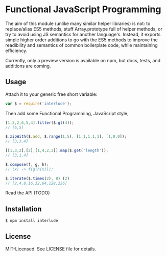 # Functional JavaScript Programming
The aim of this module (unlike many similar helper libraries) is not: to replace/alias ES5 methods,
stuff Array.prototype full of helper methods, or try to avoid using JS semantics for another language's.
Instead, it exports simple higher order additions to go with the ES5 methods to improve the readibility
and semantics of common boilerplate code, while maintaining efficiency.

Currently, only a preview version is available on npm, but docs, tests, and additions are coming.

## Usage
Attach it to your generic free short variable:

````javascript
var $ = require('interlude');
````

Then add some Functional Programming, JavaScript style;

```javascript
[1,3,2,6,5,4].filter($.gt(4));
// [6,5]

$.zipWith($.add, $.range(1,5), [1,1,1,1,1], [1,0,0]);
// [3,3,4]

[[1,3,2],[2],[1,4,2,3]].map($.get('length'));
// [3,1,4]

$.compose(f, g, h);
// (x) -> f(g(h(x)));

$.iterate($.times(2), 8) (2)
// [2,4,8,16,32,64,128,256]
````

Read the API (TODO)

## Installation

````bash
$ npm install interlude
````

## License
MIT-Licensed. See LICENSE file for details.
